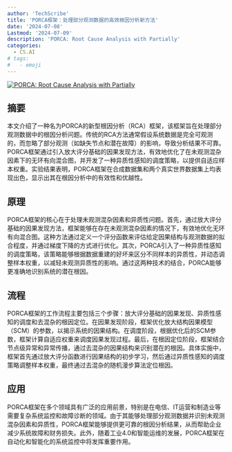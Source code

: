 ```yaml
---
author: 'TechScribe'
title: 'PORCA框架：处理部分观测数据的高效根因分析新方法'
date: '2024-07-08'
Lastmod: '2024-07-09'
description: 'PORCA: Root Cause Analysis with Partially'
categories:
  - CS.AI
# tags:
#   - emoji
---
```


[![PORCA: Root Cause Analysis with Partially](https://arxiv-research-1301205113.cos.ap-guangzhou.myqcloud.com/images/2407.05869v1.pdf_0.jpg)](https://arxiv.org/abs/2407.05869v1)

## 摘要

本文介绍了一种名为PORCA的新型根因分析（RCA）框架，该框架旨在处理部分观测数据中的根因分析问题。传统的RCA方法通常假设系统数据是完全可观测的，而忽略了部分观测（如缺失节点和潜在故障）的影响，导致分析结果不可靠。PORCA框架通过引入放大评分基础的因果发现方法，有效地优化了在未观测混杂因素下的无环有向混合图，并开发了一种异质性感知的调度策略，以提供自适应样本权重。实验结果表明，PORCA框架在合成数据集和两个真实世界数据集上均表现出色，显示出其在根因分析中的有效性和优越性。<!--more-->

## 原理

PORCA框架的核心在于处理未观测混杂因素和异质性问题。首先，通过放大评分基础的因果发现方法，框架能够在存在未观测混杂因素的情况下，有效地优化无环有向混合图。这种方法通过定义一个评分函数来评估给定因果结构与观测数据的拟合程度，并通过梯度下降的方式进行优化。其次，PORCA引入了一种异质性感知的调度策略，该策略能够根据数据重建的好坏来区分不同样本的异质性，并动态调整样本权重，以减轻未观测异质性的影响。通过这两种技术的结合，PORCA能够更准确地识别系统的潜在根因。

## 流程

PORCA框架的工作流程主要包括三个步骤：放大评分基础的因果发现、异质性感知的调度和去混杂的根因定位。在因果发现阶段，框架优化放大结构因果模型（SCM）的参数，以揭示系统的因果结构。在调度阶段，根据优化后的SCM参数，框架计算自适应权重来调度因果发现过程。最后，在根因定位阶段，框架结合节点级异常和异常传播，通过去混杂的因果结构来识别潜在的根因。具体实施中，框架首先通过放大评分函数进行因果结构的初步学习，然后通过异质性感知的调度策略调整样本权重，最终通过去混杂的随机漫步算法定位根因。

## 应用

PORCA框架在多个领域具有广泛的应用前景，特别是在电信、IT运营和制造业等需要复杂系统监控和故障诊断的领域。由于其能够处理部分观测数据并识别未观测混杂因素和异质性，PORCA框架能够提供更可靠的根因分析结果，从而帮助企业减少系统故障和财务损失。此外，随着工业4.0和智能运维的发展，PORCA框架在自动化和智能化的系统监控中将发挥重要作用。